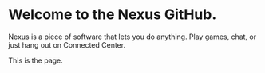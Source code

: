 <h1>Welcome to the Nexus GitHub.</h1>
<p>Nexus is a piece of software that lets you do anything. Play games, chat, or just hang out on Connected Center.</p>

<p>This is the page.</p>
